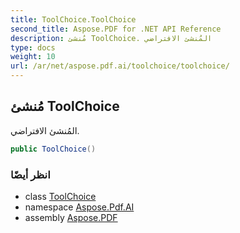 ```yaml
---
title: ToolChoice.ToolChoice
second_title: Aspose.PDF for .NET API Reference
description: مُنشئ ToolChoice. المُنشئ الافتراضي
type: docs
weight: 10
url: /ar/net/aspose.pdf.ai/toolchoice/toolchoice/
---
```

## مُنشئ ToolChoice

المُنشئ الافتراضي.

```csharp
public ToolChoice()
```

### انظر أيضًا

* class [ToolChoice](../)
* namespace [Aspose.Pdf.AI](../../../aspose.pdf.ai/)
* assembly [Aspose.PDF](../../../)